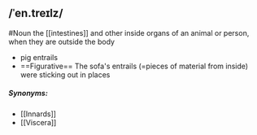 ## /ˈen.treɪlz/  
#Noun
the [[intestines]] and other inside organs of an animal or person, when they are outside the body

- pig entrails
- ==Figurative==
The sofa's entrails (=pieces of material from inside) were sticking out in places

##### Synonyms:
- [[Innards]]
- [[Viscera]]
